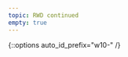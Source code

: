 ```yaml
---
topic: RWD continued
empty: true
---
```


{::options auto_id_prefix="w10-" /}
 <!-- {: .aside-wrapper}
<span class="highlighter">
[W10 Slides](files/w10.min.pdf){:target="_blank"} (PDF, 266 KB)
</span> -->


<!-- - Reading for next week:
  - [The Web's Grain](https://frankchimero.com/writing/the-webs-grain/)
  - [Storyframes before wireframes](https://uxdesign.cc/storyframes-before-wireframes-starting-designs-in-the-text-editor-ec69db78e6e4)
- Be prepared to share 1-2 examples of web sites you think are well-designed for mobile -->
